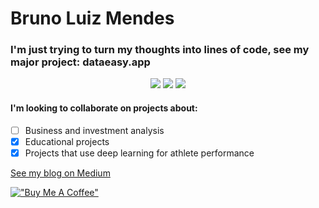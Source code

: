 # Bruno Luiz Mendes 
### I'm just trying to turn my thoughts into lines of code, see my major project: dataeasy.app 

  <p align=center>
    <a target="_blank" href="#" title="python"><img src="https://img.shields.io/static/v1?label=Python&message=aways&color=success"></a>
  <a target="_blank" href="#" title="student"><img src="https://img.shields.io/static/v1?label=MIT&message=Student&color=informational"></a>
  <a target="_blank" href="#" title="time"><img src="https://img.shields.io/static/v1?label=Free Time &message=0(%)&color=critical"></a>
</p>


#### I'm looking to collaborate on projects about:
- [ ] Business and investment analysis
- [X] Educational projects
- [X] Projects that use deep learning for athlete performance

[See my blog on Medium](brunoluizmendes.medium.com)


[!["Buy Me A Coffee"](https://www.buymeacoffee.com/assets/img/custom_images/orange_img.png)](https://www.buymeacoffee.com/brunoluizmendes)
